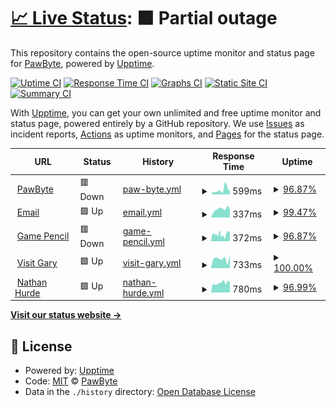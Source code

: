 # [📈 Live Status](https://uptime.pawbyte.com): <!--live status--> **🟧 Partial outage**

This repository contains the open-source uptime monitor and status page for [PawByte](http://www.pawbyte.com), powered by [Upptime](https://github.com/upptime/upptime).

[![Uptime CI](https://github.com/pawbyte/uptime/workflows/Uptime%20CI/badge.svg)](https://github.com/pawbyte/uptime/actions?query=workflow%3A%22Uptime+CI%22)
[![Response Time CI](https://github.com/pawbyte/uptime/workflows/Response%20Time%20CI/badge.svg)](https://github.com/pawbyte/uptime/actions?query=workflow%3A%22Response+Time+CI%22)
[![Graphs CI](https://github.com/pawbyte/uptime/workflows/Graphs%20CI/badge.svg)](https://github.com/pawbyte/uptime/actions?query=workflow%3A%22Graphs+CI%22)
[![Static Site CI](https://github.com/pawbyte/uptime/workflows/Static%20Site%20CI/badge.svg)](https://github.com/pawbyte/uptime/actions?query=workflow%3A%22Static+Site+CI%22)
[![Summary CI](https://github.com/pawbyte/uptime/workflows/Summary%20CI/badge.svg)](https://github.com/pawbyte/uptime/actions?query=workflow%3A%22Summary+CI%22)

With [Upptime](https://upptime.js.org), you can get your own unlimited and free uptime monitor and status page, powered entirely by a GitHub repository. We use [Issues](https://github.com/pawbyte/uptime/issues) as incident reports, [Actions](https://github.com/pawbyte/uptime/actions) as uptime monitors, and [Pages](https://uptime.pawbyte.com) for the status page.

<!--start: status pages-->
<!-- This summary is generated by Upptime (https://github.com/upptime/upptime) -->
<!-- Do not edit this manually, your changes will be overwritten -->
<!-- prettier-ignore -->
| URL | Status | History | Response Time | Uptime |
| --- | ------ | ------- | ------------- | ------ |
| <img alt="" src="https://icons.duckduckgo.com/ip3/pawbyte.com.ico" height="13"> [PawByte](https://pawbyte.com) | 🟥 Down | [paw-byte.yml](https://github.com/pawbyte/uptime/commits/HEAD/history/paw-byte.yml) | <details><summary><img alt="Response time graph" src="./graphs/paw-byte/response-time-week.png" height="20"> 599ms</summary><br><a href="https://uptime.pawbyte.com/history/paw-byte"><img alt="Response time 778" src="https://img.shields.io/endpoint?url=https%3A%2F%2Fraw.githubusercontent.com%2Fpawbyte%2Fuptime%2FHEAD%2Fapi%2Fpaw-byte%2Fresponse-time.json"></a><br><a href="https://uptime.pawbyte.com/history/paw-byte"><img alt="24-hour response time 502" src="https://img.shields.io/endpoint?url=https%3A%2F%2Fraw.githubusercontent.com%2Fpawbyte%2Fuptime%2FHEAD%2Fapi%2Fpaw-byte%2Fresponse-time-day.json"></a><br><a href="https://uptime.pawbyte.com/history/paw-byte"><img alt="7-day response time 599" src="https://img.shields.io/endpoint?url=https%3A%2F%2Fraw.githubusercontent.com%2Fpawbyte%2Fuptime%2FHEAD%2Fapi%2Fpaw-byte%2Fresponse-time-week.json"></a><br><a href="https://uptime.pawbyte.com/history/paw-byte"><img alt="30-day response time 609" src="https://img.shields.io/endpoint?url=https%3A%2F%2Fraw.githubusercontent.com%2Fpawbyte%2Fuptime%2FHEAD%2Fapi%2Fpaw-byte%2Fresponse-time-month.json"></a><br><a href="https://uptime.pawbyte.com/history/paw-byte"><img alt="1-year response time 778" src="https://img.shields.io/endpoint?url=https%3A%2F%2Fraw.githubusercontent.com%2Fpawbyte%2Fuptime%2FHEAD%2Fapi%2Fpaw-byte%2Fresponse-time-year.json"></a></details> | <details><summary><a href="https://uptime.pawbyte.com/history/paw-byte">96.87%</a></summary><a href="https://uptime.pawbyte.com/history/paw-byte"><img alt="All-time uptime 87.56%" src="https://img.shields.io/endpoint?url=https%3A%2F%2Fraw.githubusercontent.com%2Fpawbyte%2Fuptime%2FHEAD%2Fapi%2Fpaw-byte%2Fuptime.json"></a><br><a href="https://uptime.pawbyte.com/history/paw-byte"><img alt="24-hour uptime 92.72%" src="https://img.shields.io/endpoint?url=https%3A%2F%2Fraw.githubusercontent.com%2Fpawbyte%2Fuptime%2FHEAD%2Fapi%2Fpaw-byte%2Fuptime-day.json"></a><br><a href="https://uptime.pawbyte.com/history/paw-byte"><img alt="7-day uptime 96.87%" src="https://img.shields.io/endpoint?url=https%3A%2F%2Fraw.githubusercontent.com%2Fpawbyte%2Fuptime%2FHEAD%2Fapi%2Fpaw-byte%2Fuptime-week.json"></a><br><a href="https://uptime.pawbyte.com/history/paw-byte"><img alt="30-day uptime 78.85%" src="https://img.shields.io/endpoint?url=https%3A%2F%2Fraw.githubusercontent.com%2Fpawbyte%2Fuptime%2FHEAD%2Fapi%2Fpaw-byte%2Fuptime-month.json"></a><br><a href="https://uptime.pawbyte.com/history/paw-byte"><img alt="1-year uptime 87.56%" src="https://img.shields.io/endpoint?url=https%3A%2F%2Fraw.githubusercontent.com%2Fpawbyte%2Fuptime%2FHEAD%2Fapi%2Fpaw-byte%2Fuptime-year.json"></a></details>
| <img alt="" src="https://icons.duckduckgo.com/ip3/email.pawbyte.com.ico" height="13"> [Email](https://email.pawbyte.com) | 🟩 Up | [email.yml](https://github.com/pawbyte/uptime/commits/HEAD/history/email.yml) | <details><summary><img alt="Response time graph" src="./graphs/email/response-time-week.png" height="20"> 337ms</summary><br><a href="https://uptime.pawbyte.com/history/email"><img alt="Response time 437" src="https://img.shields.io/endpoint?url=https%3A%2F%2Fraw.githubusercontent.com%2Fpawbyte%2Fuptime%2FHEAD%2Fapi%2Femail%2Fresponse-time.json"></a><br><a href="https://uptime.pawbyte.com/history/email"><img alt="24-hour response time 357" src="https://img.shields.io/endpoint?url=https%3A%2F%2Fraw.githubusercontent.com%2Fpawbyte%2Fuptime%2FHEAD%2Fapi%2Femail%2Fresponse-time-day.json"></a><br><a href="https://uptime.pawbyte.com/history/email"><img alt="7-day response time 337" src="https://img.shields.io/endpoint?url=https%3A%2F%2Fraw.githubusercontent.com%2Fpawbyte%2Fuptime%2FHEAD%2Fapi%2Femail%2Fresponse-time-week.json"></a><br><a href="https://uptime.pawbyte.com/history/email"><img alt="30-day response time 564" src="https://img.shields.io/endpoint?url=https%3A%2F%2Fraw.githubusercontent.com%2Fpawbyte%2Fuptime%2FHEAD%2Fapi%2Femail%2Fresponse-time-month.json"></a><br><a href="https://uptime.pawbyte.com/history/email"><img alt="1-year response time 437" src="https://img.shields.io/endpoint?url=https%3A%2F%2Fraw.githubusercontent.com%2Fpawbyte%2Fuptime%2FHEAD%2Fapi%2Femail%2Fresponse-time-year.json"></a></details> | <details><summary><a href="https://uptime.pawbyte.com/history/email">99.47%</a></summary><a href="https://uptime.pawbyte.com/history/email"><img alt="All-time uptime 99.70%" src="https://img.shields.io/endpoint?url=https%3A%2F%2Fraw.githubusercontent.com%2Fpawbyte%2Fuptime%2FHEAD%2Fapi%2Femail%2Fuptime.json"></a><br><a href="https://uptime.pawbyte.com/history/email"><img alt="24-hour uptime 98.08%" src="https://img.shields.io/endpoint?url=https%3A%2F%2Fraw.githubusercontent.com%2Fpawbyte%2Fuptime%2FHEAD%2Fapi%2Femail%2Fuptime-day.json"></a><br><a href="https://uptime.pawbyte.com/history/email"><img alt="7-day uptime 99.47%" src="https://img.shields.io/endpoint?url=https%3A%2F%2Fraw.githubusercontent.com%2Fpawbyte%2Fuptime%2FHEAD%2Fapi%2Femail%2Fuptime-week.json"></a><br><a href="https://uptime.pawbyte.com/history/email"><img alt="30-day uptime 99.69%" src="https://img.shields.io/endpoint?url=https%3A%2F%2Fraw.githubusercontent.com%2Fpawbyte%2Fuptime%2FHEAD%2Fapi%2Femail%2Fuptime-month.json"></a><br><a href="https://uptime.pawbyte.com/history/email"><img alt="1-year uptime 99.70%" src="https://img.shields.io/endpoint?url=https%3A%2F%2Fraw.githubusercontent.com%2Fpawbyte%2Fuptime%2FHEAD%2Fapi%2Femail%2Fuptime-year.json"></a></details>
| <img alt="" src="https://icons.duckduckgo.com/ip3/gamepencil.net.ico" height="13"> [Game Pencil](https://gamepencil.net) | 🟥 Down | [game-pencil.yml](https://github.com/pawbyte/uptime/commits/HEAD/history/game-pencil.yml) | <details><summary><img alt="Response time graph" src="./graphs/game-pencil/response-time-week.png" height="20"> 372ms</summary><br><a href="https://uptime.pawbyte.com/history/game-pencil"><img alt="Response time 445" src="https://img.shields.io/endpoint?url=https%3A%2F%2Fraw.githubusercontent.com%2Fpawbyte%2Fuptime%2FHEAD%2Fapi%2Fgame-pencil%2Fresponse-time.json"></a><br><a href="https://uptime.pawbyte.com/history/game-pencil"><img alt="24-hour response time 402" src="https://img.shields.io/endpoint?url=https%3A%2F%2Fraw.githubusercontent.com%2Fpawbyte%2Fuptime%2FHEAD%2Fapi%2Fgame-pencil%2Fresponse-time-day.json"></a><br><a href="https://uptime.pawbyte.com/history/game-pencil"><img alt="7-day response time 372" src="https://img.shields.io/endpoint?url=https%3A%2F%2Fraw.githubusercontent.com%2Fpawbyte%2Fuptime%2FHEAD%2Fapi%2Fgame-pencil%2Fresponse-time-week.json"></a><br><a href="https://uptime.pawbyte.com/history/game-pencil"><img alt="30-day response time 570" src="https://img.shields.io/endpoint?url=https%3A%2F%2Fraw.githubusercontent.com%2Fpawbyte%2Fuptime%2FHEAD%2Fapi%2Fgame-pencil%2Fresponse-time-month.json"></a><br><a href="https://uptime.pawbyte.com/history/game-pencil"><img alt="1-year response time 445" src="https://img.shields.io/endpoint?url=https%3A%2F%2Fraw.githubusercontent.com%2Fpawbyte%2Fuptime%2FHEAD%2Fapi%2Fgame-pencil%2Fresponse-time-year.json"></a></details> | <details><summary><a href="https://uptime.pawbyte.com/history/game-pencil">96.87%</a></summary><a href="https://uptime.pawbyte.com/history/game-pencil"><img alt="All-time uptime 87.55%" src="https://img.shields.io/endpoint?url=https%3A%2F%2Fraw.githubusercontent.com%2Fpawbyte%2Fuptime%2FHEAD%2Fapi%2Fgame-pencil%2Fuptime.json"></a><br><a href="https://uptime.pawbyte.com/history/game-pencil"><img alt="24-hour uptime 92.73%" src="https://img.shields.io/endpoint?url=https%3A%2F%2Fraw.githubusercontent.com%2Fpawbyte%2Fuptime%2FHEAD%2Fapi%2Fgame-pencil%2Fuptime-day.json"></a><br><a href="https://uptime.pawbyte.com/history/game-pencil"><img alt="7-day uptime 96.87%" src="https://img.shields.io/endpoint?url=https%3A%2F%2Fraw.githubusercontent.com%2Fpawbyte%2Fuptime%2FHEAD%2Fapi%2Fgame-pencil%2Fuptime-week.json"></a><br><a href="https://uptime.pawbyte.com/history/game-pencil"><img alt="30-day uptime 78.83%" src="https://img.shields.io/endpoint?url=https%3A%2F%2Fraw.githubusercontent.com%2Fpawbyte%2Fuptime%2FHEAD%2Fapi%2Fgame-pencil%2Fuptime-month.json"></a><br><a href="https://uptime.pawbyte.com/history/game-pencil"><img alt="1-year uptime 87.55%" src="https://img.shields.io/endpoint?url=https%3A%2F%2Fraw.githubusercontent.com%2Fpawbyte%2Fuptime%2FHEAD%2Fapi%2Fgame-pencil%2Fuptime-year.json"></a></details>
| <img alt="" src="https://icons.duckduckgo.com/ip3/visitgary.net.ico" height="13"> [Visit Gary](https://visitgary.net) | 🟩 Up | [visit-gary.yml](https://github.com/pawbyte/uptime/commits/HEAD/history/visit-gary.yml) | <details><summary><img alt="Response time graph" src="./graphs/visit-gary/response-time-week.png" height="20"> 733ms</summary><br><a href="https://uptime.pawbyte.com/history/visit-gary"><img alt="Response time 782" src="https://img.shields.io/endpoint?url=https%3A%2F%2Fraw.githubusercontent.com%2Fpawbyte%2Fuptime%2FHEAD%2Fapi%2Fvisit-gary%2Fresponse-time.json"></a><br><a href="https://uptime.pawbyte.com/history/visit-gary"><img alt="24-hour response time 994" src="https://img.shields.io/endpoint?url=https%3A%2F%2Fraw.githubusercontent.com%2Fpawbyte%2Fuptime%2FHEAD%2Fapi%2Fvisit-gary%2Fresponse-time-day.json"></a><br><a href="https://uptime.pawbyte.com/history/visit-gary"><img alt="7-day response time 733" src="https://img.shields.io/endpoint?url=https%3A%2F%2Fraw.githubusercontent.com%2Fpawbyte%2Fuptime%2FHEAD%2Fapi%2Fvisit-gary%2Fresponse-time-week.json"></a><br><a href="https://uptime.pawbyte.com/history/visit-gary"><img alt="30-day response time 589" src="https://img.shields.io/endpoint?url=https%3A%2F%2Fraw.githubusercontent.com%2Fpawbyte%2Fuptime%2FHEAD%2Fapi%2Fvisit-gary%2Fresponse-time-month.json"></a><br><a href="https://uptime.pawbyte.com/history/visit-gary"><img alt="1-year response time 782" src="https://img.shields.io/endpoint?url=https%3A%2F%2Fraw.githubusercontent.com%2Fpawbyte%2Fuptime%2FHEAD%2Fapi%2Fvisit-gary%2Fresponse-time-year.json"></a></details> | <details><summary><a href="https://uptime.pawbyte.com/history/visit-gary">100.00%</a></summary><a href="https://uptime.pawbyte.com/history/visit-gary"><img alt="All-time uptime 99.90%" src="https://img.shields.io/endpoint?url=https%3A%2F%2Fraw.githubusercontent.com%2Fpawbyte%2Fuptime%2FHEAD%2Fapi%2Fvisit-gary%2Fuptime.json"></a><br><a href="https://uptime.pawbyte.com/history/visit-gary"><img alt="24-hour uptime 100.00%" src="https://img.shields.io/endpoint?url=https%3A%2F%2Fraw.githubusercontent.com%2Fpawbyte%2Fuptime%2FHEAD%2Fapi%2Fvisit-gary%2Fuptime-day.json"></a><br><a href="https://uptime.pawbyte.com/history/visit-gary"><img alt="7-day uptime 100.00%" src="https://img.shields.io/endpoint?url=https%3A%2F%2Fraw.githubusercontent.com%2Fpawbyte%2Fuptime%2FHEAD%2Fapi%2Fvisit-gary%2Fuptime-week.json"></a><br><a href="https://uptime.pawbyte.com/history/visit-gary"><img alt="30-day uptime 100.00%" src="https://img.shields.io/endpoint?url=https%3A%2F%2Fraw.githubusercontent.com%2Fpawbyte%2Fuptime%2FHEAD%2Fapi%2Fvisit-gary%2Fuptime-month.json"></a><br><a href="https://uptime.pawbyte.com/history/visit-gary"><img alt="1-year uptime 99.90%" src="https://img.shields.io/endpoint?url=https%3A%2F%2Fraw.githubusercontent.com%2Fpawbyte%2Fuptime%2FHEAD%2Fapi%2Fvisit-gary%2Fuptime-year.json"></a></details>
| <img alt="" src="https://icons.duckduckgo.com/ip3/nathanhurde.com.ico" height="13"> [Nathan Hurde](https://nathanhurde.com) | 🟩 Up | [nathan-hurde.yml](https://github.com/pawbyte/uptime/commits/HEAD/history/nathan-hurde.yml) | <details><summary><img alt="Response time graph" src="./graphs/nathan-hurde/response-time-week.png" height="20"> 780ms</summary><br><a href="https://uptime.pawbyte.com/history/nathan-hurde"><img alt="Response time 638" src="https://img.shields.io/endpoint?url=https%3A%2F%2Fraw.githubusercontent.com%2Fpawbyte%2Fuptime%2FHEAD%2Fapi%2Fnathan-hurde%2Fresponse-time.json"></a><br><a href="https://uptime.pawbyte.com/history/nathan-hurde"><img alt="24-hour response time 876" src="https://img.shields.io/endpoint?url=https%3A%2F%2Fraw.githubusercontent.com%2Fpawbyte%2Fuptime%2FHEAD%2Fapi%2Fnathan-hurde%2Fresponse-time-day.json"></a><br><a href="https://uptime.pawbyte.com/history/nathan-hurde"><img alt="7-day response time 780" src="https://img.shields.io/endpoint?url=https%3A%2F%2Fraw.githubusercontent.com%2Fpawbyte%2Fuptime%2FHEAD%2Fapi%2Fnathan-hurde%2Fresponse-time-week.json"></a><br><a href="https://uptime.pawbyte.com/history/nathan-hurde"><img alt="30-day response time 706" src="https://img.shields.io/endpoint?url=https%3A%2F%2Fraw.githubusercontent.com%2Fpawbyte%2Fuptime%2FHEAD%2Fapi%2Fnathan-hurde%2Fresponse-time-month.json"></a><br><a href="https://uptime.pawbyte.com/history/nathan-hurde"><img alt="1-year response time 638" src="https://img.shields.io/endpoint?url=https%3A%2F%2Fraw.githubusercontent.com%2Fpawbyte%2Fuptime%2FHEAD%2Fapi%2Fnathan-hurde%2Fresponse-time-year.json"></a></details> | <details><summary><a href="https://uptime.pawbyte.com/history/nathan-hurde">96.99%</a></summary><a href="https://uptime.pawbyte.com/history/nathan-hurde"><img alt="All-time uptime 88.60%" src="https://img.shields.io/endpoint?url=https%3A%2F%2Fraw.githubusercontent.com%2Fpawbyte%2Fuptime%2FHEAD%2Fapi%2Fnathan-hurde%2Fuptime.json"></a><br><a href="https://uptime.pawbyte.com/history/nathan-hurde"><img alt="24-hour uptime 92.74%" src="https://img.shields.io/endpoint?url=https%3A%2F%2Fraw.githubusercontent.com%2Fpawbyte%2Fuptime%2FHEAD%2Fapi%2Fnathan-hurde%2Fuptime-day.json"></a><br><a href="https://uptime.pawbyte.com/history/nathan-hurde"><img alt="7-day uptime 96.99%" src="https://img.shields.io/endpoint?url=https%3A%2F%2Fraw.githubusercontent.com%2Fpawbyte%2Fuptime%2FHEAD%2Fapi%2Fnathan-hurde%2Fuptime-week.json"></a><br><a href="https://uptime.pawbyte.com/history/nathan-hurde"><img alt="30-day uptime 78.80%" src="https://img.shields.io/endpoint?url=https%3A%2F%2Fraw.githubusercontent.com%2Fpawbyte%2Fuptime%2FHEAD%2Fapi%2Fnathan-hurde%2Fuptime-month.json"></a><br><a href="https://uptime.pawbyte.com/history/nathan-hurde"><img alt="1-year uptime 88.60%" src="https://img.shields.io/endpoint?url=https%3A%2F%2Fraw.githubusercontent.com%2Fpawbyte%2Fuptime%2FHEAD%2Fapi%2Fnathan-hurde%2Fuptime-year.json"></a></details>

<!--end: status pages-->

[**Visit our status website →**](https://uptime.pawbyte.com)

## 📄 License

- Powered by: [Upptime](https://github.com/upptime/upptime)
- Code: [MIT](./LICENSE) © [PawByte](http://www.pawbyte.com)
- Data in the `./history` directory: [Open Database License](https://opendatacommons.org/licenses/odbl/1-0/)
